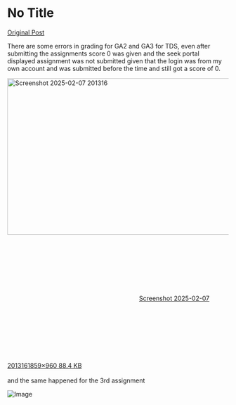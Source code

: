# No Title

[Original Post](https://discourse.onlinedegree.iitm.ac.in/t/166189/21)

<p>There are some errors in grading for GA2 and  GA3 for TDS, even after submitting the assignments score 0 was given and the seek portal displayed assignment was not submitted given that the login was from my own account and was submitted before the time and still got a score of 0.<br>
<div class="lightbox-wrapper"><a class="lightbox" href="https://europe1.discourse-cdn.com/flex013/uploads/iitm/original/3X/2/9/29b6332cf814991a2cdae74355e67478bcc57c57.png" data-download-href="/uploads/short-url/5WZW8Qh7uYZO6ttrWAT1OeRBBqf.png?dl=1" title="Screenshot 2025-02-07 201316" rel="noopener nofollow ugc"><img src="https://europe1.discourse-cdn.com/flex013/uploads/iitm/optimized/3X/2/9/29b6332cf814991a2cdae74355e67478bcc57c57_2_690x356.png" alt="Screenshot 2025-02-07 201316" data-base62-sha1="5WZW8Qh7uYZO6ttrWAT1OeRBBqf" width="690" height="356" srcset="https://europe1.discourse-cdn.com/flex013/uploads/iitm/optimized/3X/2/9/29b6332cf814991a2cdae74355e67478bcc57c57_2_690x356.png, https://europe1.discourse-cdn.com/flex013/uploads/iitm/optimized/3X/2/9/29b6332cf814991a2cdae74355e67478bcc57c57_2_1035x534.png 1.5x, https://europe1.discourse-cdn.com/flex013/uploads/iitm/optimized/3X/2/9/29b6332cf814991a2cdae74355e67478bcc57c57_2_1380x712.png 2x" data-dominant-color="282C2F"><div class="meta"><svg class="fa d-icon d-icon-far-image svg-icon" aria-hidden="true"><use href="#far-image"></use></svg><span class="filename">Screenshot 2025-02-07 201316</span><span class="informations">1859×960 88.4 KB</span><svg class="fa d-icon d-icon-discourse-expand svg-icon" aria-hidden="true"><use href="#discourse-expand"></use></svg></div></a></div><br>
and the same happened for the 3rd assignment</p>

![Image](https://europe1.discourse-cdn.com/flex013/uploads/iitm/optimized/3X/2/9/29b6332cf814991a2cdae74355e67478bcc57c57_2_690x356.png)